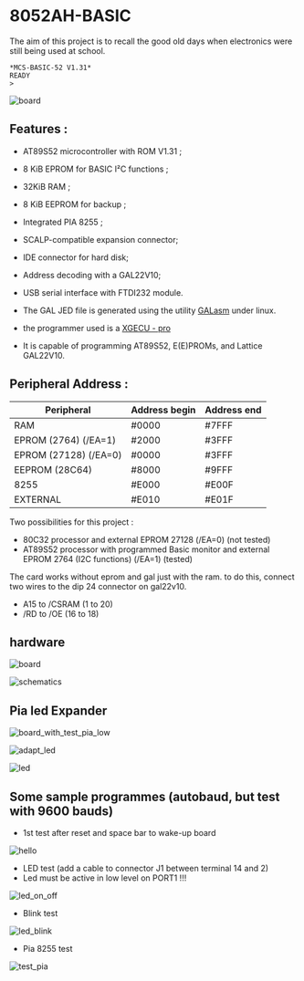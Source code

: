 # 8052AH-BASIC

The aim of this project is to recall the good old days when electronics were still being used at school.

```console
*MCS-BASIC-52 V1.31*
READY
>
```

![board](images/Board_low.jpg "Main board")

## Features :

- AT89S52 microcontroller with ROM V1.31 ;
- 8 KiB EPROM for BASIC I²C functions ;
- 32KiB RAM ;
- 8 KiB EEPROM for backup ;
- Integrated PIA 8255 ;
- SCALP-compatible expansion connector;
- IDE connector for hard disk;
- Address decoding with a GAL22V10;
- USB serial interface with FTDI232 module.


- The GAL JED file is generated using the utility [GALasm](https://github.com/daveho/GALasm) under linux.
- the programmer used is a [XGECU - pro](https://www.aliexpress.com/premium/XGecu.html)
- It is capable of programming AT89S52, E(E)PROMs, and Lattice GAL22V10.

## Peripheral Address :

| Peripheral | Address begin | Address end |
| ------ | ------ | ------ |
| RAM | #0000 | #7FFF |
| EPROM (2764) (/EA=1) | #2000 | #3FFF |
| EPROM (27128) (/EA=0) | #0000 | #3FFF |
| EEPROM (28C64) | #8000 | #9FFF |
| 8255 | #E000 | #E00F |
| EXTERNAL | #E010 | #E01F |

Two possibilities for this project :

- 80C32 processor and external EPROM 27128 (/EA=0) (not tested)
- AT89S52 processor with programmed Basic monitor and external EPROM 2764 (I2C functions) (/EA=1) (tested)

The card works without eprom and gal just with the ram. to do this, connect two wires to the dip 24 connector on gal22v10.

- A15 to /CSRAM (1 to 20)
- /RD to /OE (16 to 18)

## hardware

![board](images/board.png "board")

![schematics](schematics/board.png "schematics")


## Pia led Expander

![board_with_test_pia_low](images/board_with_test_pia_low.jpg "board_with_test_pia_low")

![adapt_led](images/adapt_led.png "adapt_led")

![led](schematics/adapt_led.png "led")


## Some sample programmes (autobaud, but test with 9600 bauds)

- 1st test after reset and space bar to wake-up board

![hello](images/hello.gif "hello")

- LED test (add a cable to connector J1 between terminal 14 and 2)
- Led must be active in low level on PORT1 !!!

![led_on_off](images/led_on_off.gif "led_on_off")

- Blink test

![led_blink](images/led_blink.gif "led_blink")

- Pia 8255 test

![test_pia](images/test_pia.gif "test_pia")


